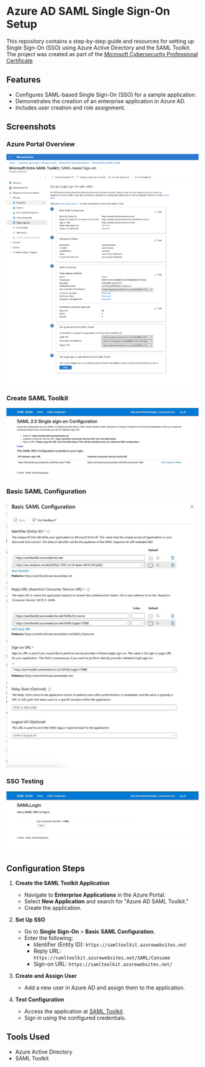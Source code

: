 # Azure AD SAML Single Sign-On Setup

This repository contains a step-by-step guide and resources for setting up Single Sign-On (SSO) using Azure Active Directory and the SAML Toolkit. The project was created as part of the <a href="https://www.coursera.org/professional-certificates/microsoft-cybersecurity-analyst"> Microsoft Cybersecurity Professional Certificate</a>

## Features
- Configures SAML-based Single Sign-On (SSO) for a sample application.
- Demonstrates the creation of an enterprise application in Azure AD.
- Includes user creation and role assignment.

## Screenshots
### Azure Portal Overview
<img src="https://github.com/harshitgarg-cs/Azure-Active-Directory/blob/main/images/sso_01.png" alt="Azure Portal Overview">

### Create SAML Toolkit
<img src="https://github.com/harshitgarg-cs/Azure-Active-Directory/blob/main/images/sso_02.jpeg" alt="SAML Toolkit">

### Basic SAML Configuration
<img src="https://github.com/harshitgarg-cs/Azure-Active-Directory/blob/main/images/sso_03.jpeg" alt="SAML Config">

### SSO Testing
<img src="https://github.com/harshitgarg-cs/Azure-Active-Directory/blob/main/images/sso_04.jpeg" alt="SSO Test Successful">

## Configuration Steps
1. **Create the SAML Toolkit Application**
   - Navigate to **Enterprise Applications** in the Azure Portal.
   - Select **New Application** and search for "Azure AD SAML Toolkit."
   - Create the application.

2. **Set Up SSO**
   - Go to **Single Sign-On** > **Basic SAML Configuration**.
   - Enter the following:
     - Identifier (Entity ID): `https://samltoolkit.azurewebsites.net`
     - Reply URL: `https://samltoolkit.azurewebsites.net/SAML/Consume`
     - Sign-on URL: `https://samltoolkit.azurewebsites.net/`

3. **Create and Assign User**
   - Add a new user in Azure AD and assign them to the application.

4. **Test Configuration**
   - Access the application at [SAML Toolkit](https://samltoolkit.azurewebsites.net).
   - Sign in using the configured credentials.

## Tools Used
- Azure Active Directory
- SAML Toolkit
